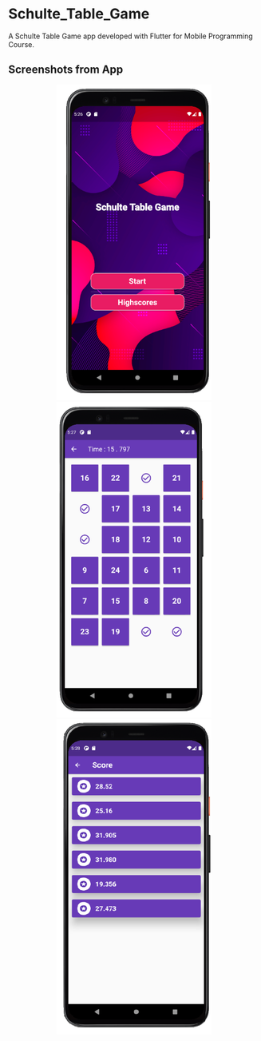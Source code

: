 # Schulte_Table_Game
 
A Schulte Table Game app developed with Flutter for Mobile Programming Course.

## **Screenshots from App** 
<p align="center">
<img src="https://github.com/Solideizer/Schulte-Table-Game/blob/main/Untitled.png" width="310">
<img src="https://github.com/Solideizer/Schulte-Table-Game/blob/main/Untitled1.png" width="310">
<img src="https://github.com/Solideizer/Schulte-Table-Game/blob/main/Untitled3.png" width="310">
 </p>


